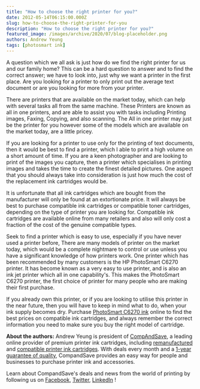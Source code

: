 ```yaml
---
title: "How to choose the right printer for you?"
date: 2012-05-14T06:15:00.000Z
slug: how-to-choose-the-right-printer-for-you
description: "How to choose the right printer for you?"
featured_image: /images/archive/2020/07/blog-placeholder.png
authors: Andrew Yeung
tags: [photosmart ink]
---
```


A question which we all ask is just how do we find the right printer for us and our family home? This can be a hard question to answer and to find the correct answer; we have to look into, just why we want a printer in the first place. Are you looking for a printer to only print out the average text document or are you looking for more from your printer. 

There are printers that are available on the market today, which can help with several tasks all from the same machine. These Printers are known as all in one printers, and are able to assist you with tasks including Printing images, Faxing, Copying, and also scanning. The All in one printer may just be the printer for you however some of the models which are available on the market today, are a little pricey. 

If you are looking for a printer to use only for the printing of text documents, then it would be best to find a printer, which I able to print a high volume on a short amount of time. If you are a keen photographer and are looking to print of the images you capture, then a printer which specialises in printing images and takes the time to create the finest detailed pictures. One aspect that you should always take into consideration is just how much the cost of the replacement ink cartridges would be. 

It is unfortunate that all ink cartridges which are bought from the manufacturer will only be found at an extortionate price. It will always be best to purchase compatible ink cartridges or compatible toner cartridges, depending on the type of printer you are looking for. Compatible ink cartridges are available online from many retailers and also will only cost a fraction of the cost of the genuine compatible types. 

Seek to find a printer which is easy to use, especially if you have never used a printer before, There are many models of printer on the market today, which would be a complete nightmare to control or use unless you have a significant knowledge of how printers work. One printer which has been recommended by many customers is the HP PhotoSmart C6270 printer. It has become known as a very easy to use printer, and is also an ink jet printer which all in one capability's. This makes the PhotoSmart C6270 printer, the first choice of printer for many people who are making their first purchase. 

If you already own this printer, or if you are looking to utilise this printer in the near future, then you will have to keep in mind what to do, when your ink supply becomes dry. Purchase [PhotoSmart C6270 ink](https://www.compandsave.com/hp/photosmart/c6270-ink-cartridges) online to find the best prices on compatible ink cartridges, and always remember the correct information you need to make sure you buy the right model of cartridge. 

  
**About the authors:** Andrew Yeung is president of [CompAndSave](https://www.compandsave.com/), a leading online provider of premium printer ink cartridges, including [remanufactured](https://www.compandsave.com/help) and [compatible printer ink cartridges](https://www.compandsave.com/help). With deals every month and a [1-year guarantee of quality](https://www.compandsave.com/help), CompandSave provides an easy way for people and businesses to purchase printer ink and accessories.

Learn about CompandSave's deals and news from the world of printing by following us on [Facebook](https://www.facebook.com/compandsave.ink), [Twitter](https://twitter.com/compandsave), [LinkedIn](https://www.linkedin.com) !